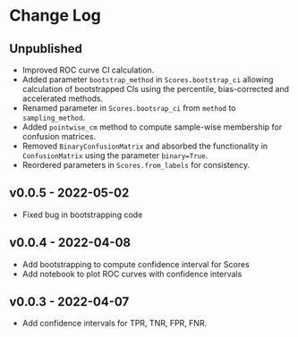 # Change Log

## Unpublished

- Improved ROC curve CI calculation.
- Added parameter `bootstrap_method` in `Scores.bootstrap_ci` allowing calculation
  of bootstrapped CIs using the percentile, bias-corrected and accelerated methods.
- Renamed parameter in `Scores.bootsrap_ci` from `method` to `sampling_method`.
- Added `pointwise_cm` method to compute sample-wise membership for confusion matrices.
- Removed `BinaryConfusionMatrix` and absorbed the functionality in `ConfusionMatrix` 
  using the parameter `binary=True`.
- Reordered parameters in `Scores.from_labels` for consistency.

## v0.0.5 - 2022-05-02

- Fixed bug in bootstrapping code

## v0.0.4 - 2022-04-08

- Add bootstrapping to compute confidence interval for Scores
- Add notebook to plot ROC curves with confidence intervals

## v0.0.3 - 2022-04-07

- Add confidence intervals for TPR, TNR, FPR, FNR.
